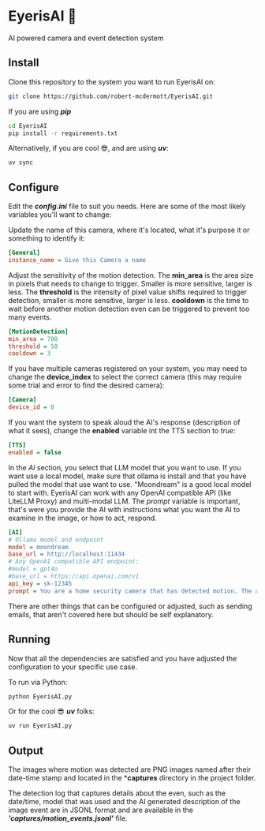 # EyerisAI 🧿
AI powered camera and event detection system

## Install

Clone this repository to the system you want to run EyerisAI on:

```bash
git clone https://github.com/robert-mcdermott/EyerisAI.git
```

If you are using ***pip*** 

```bash
cd EyerisAI
pip install -r requirements.txt
```

Alternatively, if you are cool 😎, and are using ***uv***:

```bash
uv sync
```

## Configure

Edit the ***config.ini*** file to suit you needs. Here are some of the most likely variables you'll want to change:

Update the name of this camera, where it's located, what it's purpose it or something to identify it:

```ini
[General]
instance_name = Give this Camera a name 
```

Adjust the sensitivity of the motion detection. The **min_area** is the area size in pixels that needs to change to trigger. Smaller is more sensitive, larger is less. The **threshold** is the intensity of pixel value shifts required to trigger detection, smaller is more sensitive, larger is less. **cooldown** is the time to wait before another motion detection even can be triggered to prevent too many events.

```ini 
[MotionDetection]
min_area = 700
threshold = 50
cooldown = 3
```
If you have multiple cameras registered on your system, you may need to change the **device_index** to select the correct camera (this may require some trial and error to find the desired camera):

```ini
[Camera]
device_id = 0
```

If you want the system to speak aloud the AI's response (description of what it sees), change the **enabled** variable int the TTS section to *true*:

```ini
[TTS]
enabled = false
```

In the *AI* section, you select that LLM model that you want to use. If you want use a local model, make sure that ollama is install and that you have pulled the model that use want to use. "Moondream" is a good local model to start with. EyerisAI can work with any OpenAI compatible API (like LiteLLM Proxy) and multi-modal LLM. The *prompt* variable is important, that's were you provide the AI with instructions what you want the AI to examine in the image, or how to act, respond. 

```ini
[AI]
# Ollama model and endpoint
model = moondream
base_url = http://localhost:11434
# Any OpenAI compatible API endpoint:
#model = gpt4o
#base_url = https://api.openai.com/v1
api_key = sk-12345
prompt = You are a home security camera that has detected motion. The areas where motion was detected are indicated with magenta contours. Examine the image and report what activity you see, especially any humans visible.
```

There are other things that can be configured or adjusted, such as sending emails, that aren't covered here but should be self explanatory.

## Running 

Now that all the dependencies are satisfied and you have adjusted the configuration to your specific use case.

To run via Python:

```bash
python EyerisAI.py
```

Or for the cool 😎 ***uv*** folks:

```bash
uv run EyerisAI.py
```

## Output

The images where motion was detected are PNG images named after their date-time stamp and located in the ***captures** directory in the project folder.

The detection log that captures details about the even, such as the date/time, model that was used and the AI generated description of the image event are in JSONL format and are available in the ***'captures/motion_events.jsonl'*** file.

